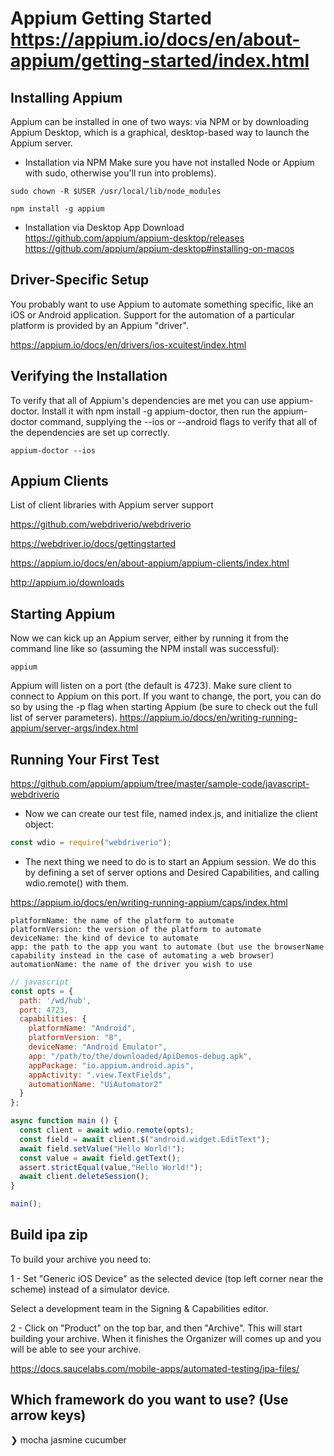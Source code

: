# Appium Getting Started https://appium.io/docs/en/about-appium/getting-started/index.html

## Installing Appium

Appium can be installed in one of two ways: via NPM or by downloading Appium Desktop, which is a graphical, desktop-based way to launch the Appium server.

- Installation via NPM
Make sure you have not installed Node or Appium with sudo, otherwise you'll run into problems).

```
sudo chown -R $USER /usr/local/lib/node_modules

npm install -g appium
```

- Installation via Desktop App Download https://github.com/appium/appium-desktop/releases
https://github.com/appium/appium-desktop#installing-on-macos

## Driver-Specific Setup
You probably want to use Appium to automate something specific, like an iOS or Android application. Support for the automation of a particular platform is provided by an Appium "driver". 

https://appium.io/docs/en/drivers/ios-xcuitest/index.html

## Verifying the Installation
To verify that all of Appium's dependencies are met you can use appium-doctor. Install it with npm install -g appium-doctor, then run the appium-doctor command, supplying the --ios or --android flags to verify that all of the dependencies are set up correctly.

```
appium-doctor --ios
```

## Appium Clients
List of client libraries with Appium server support

https://github.com/webdriverio/webdriverio

https://webdriver.io/docs/gettingstarted

https://appium.io/docs/en/about-appium/appium-clients/index.html

http://appium.io/downloads

## Starting Appium
Now we can kick up an Appium server, either by running it from the command line like so (assuming the NPM install was successful):

```
appium
```

Appium will listen on a port (the default is 4723). Make sure client to connect to Appium on this port. If you want to change, the port, you can do so by using the -p flag when starting Appium (be sure to check out the full list of server parameters).
https://appium.io/docs/en/writing-running-appium/server-args/index.html

## Running Your First Test
https://github.com/appium/appium/tree/master/sample-code/javascript-webdriverio

- Now we can create our test file, named index.js, and initialize the client object:

``` javascript
const wdio = require("webdriverio");
```

- The next thing we need to do is to start an Appium session. We do this by defining a set of server options and Desired Capabilities, and calling wdio.remote() with them.

https://appium.io/docs/en/writing-running-appium/caps/index.html


```
platformName: the name of the platform to automate
platformVersion: the version of the platform to automate
deviceName: the kind of device to automate
app: the path to the app you want to automate (but use the browserName capability instead in the case of automating a web browser)
automationName: the name of the driver you wish to use
```


``` Javascript
// javascript
const opts = {
  path: '/wd/hub',
  port: 4723,
  capabilities: {
    platformName: "Android",
    platformVersion: "8",
    deviceName: "Android Emulator",
    app: "/path/to/the/downloaded/ApiDemos-debug.apk",
    appPackage: "io.appium.android.apis",
    appActivity: ".view.TextFields",
    automationName: "UiAutomator2"
  }
};

async function main () {
  const client = await wdio.remote(opts);
  const field = await client.$("android.widget.EditText");
  await field.setValue("Hello World!");
  const value = await field.getText();
  assert.strictEqual(value,"Hello World!");
  await client.deleteSession();
}

main();
```

## Build ipa zip
To build your archive you need to:

1 - Set "Generic iOS Device" as the selected device (top left corner near the scheme) instead of a simulator device.

 Select a development team in the Signing & Capabilities editor.

2 - Click on "Product" on the top bar, and then "Archive". This will start building your archive. When it finishes the Organizer will comes up and you will be able to see your archive.

https://docs.saucelabs.com/mobile-apps/automated-testing/ipa-files/

## Which framework do you want to use? (Use arrow keys)
❯ mocha 
  jasmine 
  cucumber 

